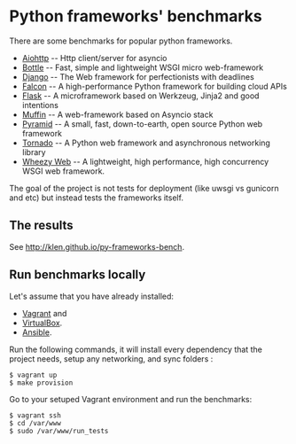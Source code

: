 Python frameworks' benchmarks
=============================

There are some benchmarks for popular python frameworks.

* [Aiohttp](https://github.com/KeepSafe/aiohttp)       -- Http client/server for asyncio
* [Bottle](https://github.com/bottlepy/bottle)         -- Fast, simple and lightweight WSGI micro web-framework
* [Django](https://github.com/django/django)           -- The Web framework for perfectionists with deadlines
* [Falcon](https://github.com/falconry/falcon)         -- A high-performance Python framework for building cloud APIs
* [Flask](https://github.com/mitsuhiko/flask)          -- A microframework based on Werkzeug, Jinja2 and good intentions
* [Muffin](https://github.com/klen/muffin)             -- A web-framework based on Asyncio stack
* [Pyramid](https://github.com/Pylons/pyramid)         -- A small, fast, down-to-earth, open source Python web framework
* [Tornado](https://github.com/tornadoweb/tornado)     -- A Python web framework and asynchronous networking library
* [Wheezy Web](https://bitbucket.org/akorn/wheezy.web) -- A lightweight, high performance, high concurrency WSGI web framework.

The goal of the project is not tests for deployment (like uwsgi vs gunicorn and
etc) but instead tests the frameworks itself.


## The results

See http://klen.github.io/py-frameworks-bench.


## Run benchmarks locally

Let's assume that you have already installed:

* [Vagrant](http://www.vagrantup.com) and
* [VirtualBox](https://www.virtualbox.org).
* [Ansible](http://www.ansible.com/home).

Run the following commands, it will install every dependency that the project
needs, setup any networking, and sync folders :

    $ vagrant up
    $ make provision

Go to your setuped Vagrant environment and run the benchmarks:

    $ vagrant ssh
    $ cd /var/www
    $ sudo /var/www/run_tests

